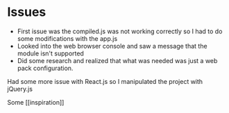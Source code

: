# Issues
- First issue was the compiled.js was not working correctly so I had to do some modifications with the app.js 
- Looked into the web browser console and saw a message that the module isn't supported 
- Did some research and realized that what was needed was just a web pack configuration. 


Had some more issue with React.js so I manipulated the project with jQuery.js 

Some [[inspiration]]